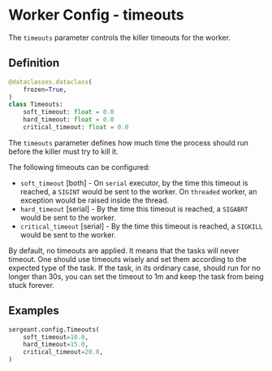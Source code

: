 # Worker Config - timeouts

The `timeouts` parameter controls the killer timeouts for the worker.


## Definition

```python
@dataclasses.dataclass(
    frozen=True,
)
class Timeouts:
    soft_timeout: float = 0.0
    hard_timeout: float = 0.0
    critical_timeout: float = 0.0
```

The `timeouts` parameter defines how much time the process should run before the killer must try to kill it.

The following timeouts can be configured:

- `soft_timeout` [both] - On `serial` executor, by the time this timeout is reached, a `SIGINT` would be sent to the worker. On `threaded` worker, an exception would be raised inside the thread.
- `hard_timeout` [serial] - By the time this timeout is reached, a `SIGABRT` would be sent to the worker.
- `critical_timeout` [serial] - By the time this timeout is reached, a `SIGKILL` would be sent to the worker.

By default, no timeouts are applied. It means that the tasks will never timeout. One should use timeouts wisely and set them according to the expected type of the task. If the task, in its ordinary case, should run for no longer than 30s, you can set the timeout to 1m and keep the task from being stuck forever.


## Examples

```python
sergeant.config.Timeouts(
    soft_timeout=10.0,
    hard_timeout=15.0,
    critical_timeout=20.0,
)
```
